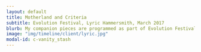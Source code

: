 ```yaml
---
layout: default
title: Motherland and Criteria
subtitle: Evolution Festival, Lyric Hammersmith, March 2017
blurb: My companion pieces are programmed as part of Evolution Festival 2017.
image: "img/timeline/client/lyric.jpg"
modal-id: c-vanity_stash
---
```

